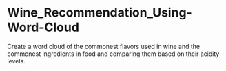 # Wine_Recommendation_Using-Word-Cloud
Create a word cloud of the commonest flavors used in wine and the commonest ingredients in food and comparing them based on their acidity levels.
